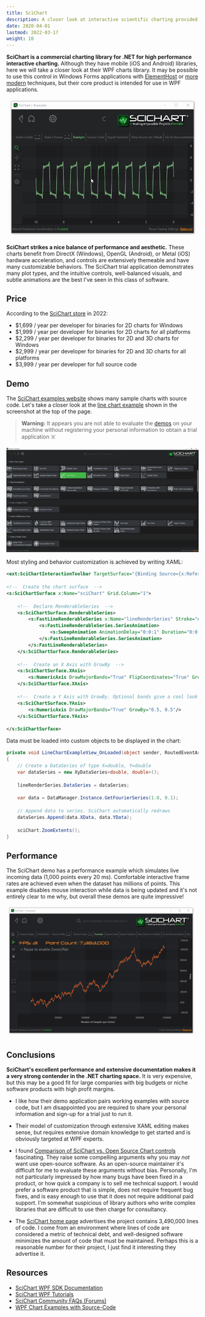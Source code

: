 ```yaml
---
title: SciChart
description: A closer look at interactive scientific charting provided by SciChart
date: 2020-04-01
lastmod: 2022-03-17
weight: 10
---
```


**SciChart is a commercial charting library for .NET for high performance interactive charting.** Although they have mobile (iOS and Android) libraries, here we will take a closer look at their WPF charts library. It may be possible to use this control in Windows Forms applications with [ElementHost](https://docs.microsoft.com/en-us/previous-versions/dotnet/netframework-3.5/ms754008(v=vs.90)) or [more modern](https://docs.microsoft.com/en-us/dotnet/framework/wpf/advanced/walkthrough-hosting-a-wpf-composite-control-in-windows-forms) techniques, but their core product is intended for use in WPF applications.

<img src="scichart-demo.gif" class="d-block mx-auto my-4">

**SciChart strikes a nice balance of performance and aesthetic.** These charts benefit from DirectX (Windows), OpenGL (Android), or Metal (iOS) hardware acceleration, and controls are extensively themeable and have many customizable behaviors. The SciChart trial application demonstrates many plot types, and the intuitive controls, well-balanced visuals, and subtle animations are the best I've seen in this class of software.

## Price
According to the [SciChart store](https://store.scichart.com/) in 2022:

* $1,699 / year per developer for binaries for 2D charts for Windows
* $1,999 / year per developer for binaries for 2D charts for all platforms
* $2,299 / year per developer for binaries for 2D and 3D charts for Windows
* $2,999 / year per developer for binaries for 2D and 3D charts for all platforms
* $3,999 / year per developer for full source code

## Demo

The [SciChart examples website](https://www.scichart.com/example/) shows many sample charts with source code. Let's take a closer look at the [line chart example](https://www.scichart.com/example/wpf-line-chart-example/) shown in the screenshot at the top of the page. 

> **Warning:** It appears you are not able to evaluate the [demos](https://www.scichart.com/examples/wpf-chart/) on your machine without registering your personal information to obtain a trial application ☠️

<img src="scichart-demos.jpg" class="d-block mx-auto shadow my-4 border">

Most styling and behavior customization is achieved by writing XAML:

```xml
<ext:SciChartInteractionToolbar TargetSurface="{Binding Source={x:Reference Name=sciChart}}"/>

<!--  Create the chart surface  -->
<s:SciChartSurface x:Name="sciChart" Grid.Column="1">

    <!--  Declare RenderableSeries  -->
    <s:SciChartSurface.RenderableSeries>
        <s:FastLineRenderableSeries x:Name="lineRenderSeries" Stroke="#FF99EE99" StrokeThickness="2">
            <s:FastLineRenderableSeries.SeriesAnimation>
                <s:SweepAnimation AnimationDelay="0:0:1" Duration="0:0:5"/>
            </s:FastLineRenderableSeries.SeriesAnimation>
        </s:FastLineRenderableSeries>
    </s:SciChartSurface.RenderableSeries>

    <!--  Create an X Axis with GrowBy  -->
    <s:SciChartSurface.XAxis>
        <s:NumericAxis DrawMajorBands="True" FlipCoordinates="True" GrowBy="0.1, 0.1"/>
    </s:SciChartSurface.XAxis>

    <!--  Create a Y Axis with GrowBy. Optional bands give a cool look and feel for minimal performance impact  -->
    <s:SciChartSurface.YAxis>
        <s:NumericAxis DrawMajorBands="True" GrowBy="0.5, 0.5"/>
    </s:SciChartSurface.YAxis>

</s:SciChartSurface>
```

Data must be loaded into custom objects to be displayed in the chart:

```cs
private void LineChartExampleView_OnLoaded(object sender, RoutedEventArgs e)
{            
    // Create a DataSeries of type X=double, Y=double
    var dataSeries = new XyDataSeries<double, double>();

    lineRenderSeries.DataSeries = dataSeries;

    var data = DataManager.Instance.GetFourierSeries(1.0, 0.1);

    // Append data to series. SciChart automatically redraws
    dataSeries.Append(data.XData, data.YData);
    
    sciChart.ZoomExtents();
}
```

## Performance

The SciChart demo has a performance example which simulates live incoming data (1,000 points every 20 ms). Comfortable interactive frame rates are achieved even when the dataset has millions of points. This example disables mouse interaction while data is being updated and it's not entirely clear to me why, but overall these demos are quite impressive!

<img src="scichart-performance.gif" class="d-block mx-auto my-4">

## Conclusions

**SciChart's excellent performance and extensive documentation makes it a very strong contender in the .NET charting space.** It is very expensive, but this may be a good fit for large companies with big budgets or niche software products with high profit margins.

* I like how their demo application pairs working examples with source code, but I am disappointed you are required to share your personal information and sign-up for a trial just to run it.

* Their model of customization through extensive XAML editing makes sense, but requires extensive domain knowledge to get started and is obviously targeted at WPF experts.

* I found [Comparison of SciChart vs. Open Source Chart controls](https://www.scichart.com/comparison-of-scichart-vs-open-source-chart-controls/) fascinating. They raise some compelling arguments why you may _not_ want use open-source software. As an open-source maintainer it's difficult for me to evaluate these arguments without bias. Personally, I'm not particularly impressed by how many bugs have been fixed in a product, or how quick a company is to sell me technical support. I would prefer a software product that is simple, does not require frequent bug fixes, and is easy enough to use that it does not require additional paid support. I'm somewhat suspicious of library authors who write complex libraries that are difficult to use then charge for consultancy.

* The [SciChart home page](https://www.scichart.com/) advertises the project contains 3,490,000 lines of code. I come from an environment where lines of code are considered a metric of technical debt, and well-designed software minimizes the amount of code that must be maintained. Perhaps this is a reasonable number for their project, I just find it interesting they advertise it.

## Resources
* [SciChart WPF SDK Documentation](https://www.scichart.com/documentation/win/current/SciChart_WPF_SDK_User_Manual.html)
* [SciChart WPF Tutorials](https://www.scichart.com/documentation/v5.x/Tutorial%2001%20-%20Referencing%20SciChart%20DLLs.html)
* [SciChart Community FAQs (Forums)](www.scichart.com/questions)
* [WPF Chart Examples with Source-Code](www.scichart.com/wpf-chart-examples)